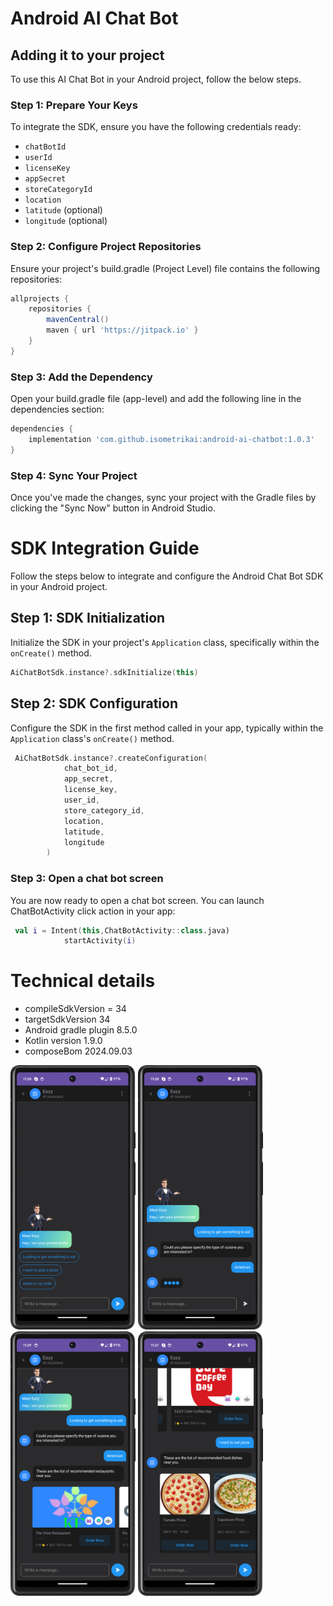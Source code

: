 
# Android AI Chat Bot

## Adding it to your project

To use this AI Chat Bot in your Android project, follow the below steps.

### Step 1: Prepare Your Keys

To integrate the SDK, ensure you have the following credentials ready:

- `chatBotId`
- `userId`
- `licenseKey`
- `appSecret`
- `storeCategoryId`
- `location`
- `latitude` (optional)
- `longitude` (optional)


### Step 2: Configure Project Repositories

Ensure your project's build.gradle (Project Level) file contains the following repositories:

```groovy
allprojects {
    repositories {
        mavenCentral()
        maven { url 'https://jitpack.io' }
    }
}
```

### Step 3: Add the Dependency

Open your build.gradle file (app-level) and add the following line in the dependencies section:

```groovy
dependencies {
    implementation 'com.github.isometrikai:android-ai-chatbot:1.0.3'
}
```
### Step 4: Sync Your Project

Once you've made the changes, sync your project with the Gradle files by clicking the "Sync Now" button in Android Studio.


# SDK Integration Guide

Follow the steps below to integrate and configure the Android Chat Bot SDK in your Android project.

## Step 1: SDK Initialization

Initialize the SDK in your project's `Application` class, specifically within the `onCreate()` method.

```kotlin
AiChatBotSdk.instance?.sdkInitialize(this)
```

## Step 2: SDK Configuration

Configure the SDK in the first method called in your app, typically within the `Application` class's `onCreate()` method.

```kotlin
 AiChatBotSdk.instance?.createConfiguration(
            chat_bot_id,
            app_secret,
            license_key,
            user_id,
            store_category_id,
            location,
            latitude,
            longitude
        )

```

### Step 3: Open a chat bot screen
You are now ready to open a chat bot screen. You can launch ChatBotActivity click action in your app:

```kotlin
 val i = Intent(this,ChatBotActivity::class.java)
            startActivity(i)
```

# Technical details

* compileSdkVersion  = 34
* targetSdkVersion 34
* Android gradle plugin 8.5.0
* Kotlin version 1.9.0
* composeBom 2024.09.03


<p float="left">
  <img src="docs/Screenshot_1.png" width="200" />
  <img src="docs/Screenshot_2.png" width="200" />
  <img src="docs/Screenshot_3.png" width="200" />
  <img src="docs/Screenshot_4.png" width="200" />
</p>




